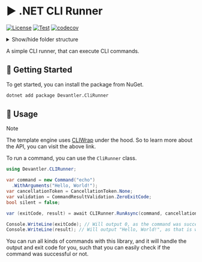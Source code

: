 # ▶️ .NET CLI Runner

[![License](https://img.shields.io/badge/License-Apache_2.0-blue.svg)](https://opensource.org/licenses/Apache-2.0)
[![Test](https://github.com/devantler/dotnet-cli-runner/actions/workflows/test.yaml/badge.svg)](https://github.com/devantler/dotnet-cli-runner/actions/workflows/test.yaml)
[![codecov](https://codecov.io/gh/devantler/dotnet-cli-runner/graph/badge.svg?token=RhQPb4fE7z)](https://codecov.io/gh/devantler/dotnet-cli-runner)

<details>
  <summary>Show/hide folder structure</summary>

<!-- readme-tree start -->
```
.
├── .github
│   └── workflows
├── src
│   └── Devantler.CLIRunner
└── tests
    └── Devantler.CLIRunner.Tests.Integration
        └── CLIRunnerTests

7 directories
```
<!-- readme-tree end -->

</details>

A simple CLI runner, that can execute CLI commands.

## 🚀 Getting Started

To get started, you can install the package from NuGet.

```bash
dotnet add package Devantler.CliRunner
```

## 📝 Usage

> [!NOTE]
> The template engine uses [CLIWrap](https://github.com/Tyrrrz/CliWrap) under the hood. So to learn more about the API, you can visit the above link.

To run a command, you can use the `CliRunner` class.

```csharp
using Devantler.CLIRunner;

var command = new Command("echo")
  .WithArguments("Hello, World!");
var cancellationToken = CancellationToken.None;
var validation = CommandResultValidation.ZeroExitCode;
bool silent = false;

var (exitCode, result) = await CLIRunner.RunAsync(command, cancellationToken, validation, silent);

Console.WriteLine(exitCode); // Will output 0, as the command was successful
Console.WriteLine(result); // Will output "Hello, World!", as that is what is printed to stdout
```

You can run all kinds of commands with this library, and it will handle the output and exit code for you, such that you can easily check if the command was successful or not.
